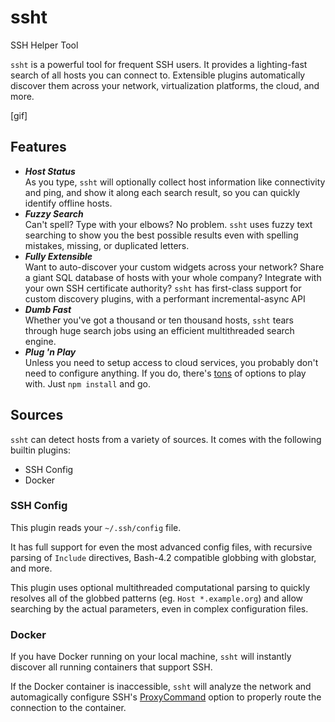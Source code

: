 # ssht

SSH Helper Tool

`ssht` is a powerful tool for frequent SSH users. It provides a lighting-fast search of all hosts you can connect to. Extensible plugins automatically discover them across your network, virtualization platforms, the cloud, and more. 

[gif]


## Features

* ***Host Status*** <br/>As you type, `ssht` will optionally collect host information like connectivity and ping, and show it along each search result, so you can quickly identify offline hosts.
* ***Fuzzy Search*** <br/>Can't spell? Type with your elbows? No problem. `ssht` uses fuzzy text searching to show you the best possible results even with spelling mistakes, missing, or duplicated letters.
* ***Fully Extensible*** <br/>Want to auto-discover your custom widgets across your network? Share a giant SQL database of hosts with your whole company? Integrate with your own SSH certificate authority? `ssht` has first-class support for custom discovery plugins, with a performant incremental-async API
* ***Dumb Fast*** <br/>Whether you've got a thousand or ten thousand hosts, `ssht` tears through huge search jobs using an efficient multithreaded search engine.
* ***Plug 'n Play*** <br/>Unless you need to setup access to cloud services, you probably don't need to configure anything. If you do, there's [tons](#options) of options to play with. Just `npm install` and go.

## Sources


`ssht` can detect hosts from a variety of sources. It comes with the following builtin plugins:

- SSH Config
- Docker



### SSH Config
This plugin reads your `~/.ssh/config` file.

It has full support for even the most advanced config files, with recursive parsing of `Include` directives, Bash-4.2 compatible globbing with globstar, and more.

This plugin uses optional multithreaded computational parsing to quickly resolves all of the globbed patterns (eg. `Host *.example.org`) and allow searching by the actual parameters, even in complex configuration files.


### Docker

If you have Docker running on your local machine, `ssht` will instantly discover all running containers that support SSH.  

If the Docker container is inaccessible, `ssht` will analyze the network and automagically configure SSH's [ProxyCommand](https://man.openbsd.org/ssh_config#ProxyCommand) option to properly route the connection to the container. 




